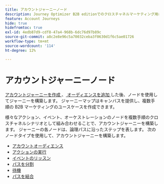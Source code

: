 ```yaml
---
title: アカウントジャーニーノード
description: Journey Optimizer B2B editionでのクロスチャネルマーケティング用に、アクション、イベント、オーケストレーションノード（オーディエンス、待機、分割、結合）を組み込んだアカウントジャーニーを作成します。
feature: Account Journeys
hide: true
hidefromtoc: true
exl-id: 4edb87d9-cdf8-47a4-968b-6dc76d97b89c
source-git-commit: a8c2e8e96c5a70032ceba3f0630d1f6c5ae01726
workflow-type: tm+mt
source-wordcount: '114'
ht-degree: 12%

---
```


# アカウントジャーニーノード

[ アカウントジャーニーを作成 ](journey-overview.md#create-an-account-journey)、[ オーディエンスを追加 ](journey-overview.md#add-the-account-audience-for-your-journey) した後、ノードを使用してジャーニーを構築します。 ジャーニーマップはキャンバスを提供し、複数手順の B2B マーケティングのユースケースを作成できます。

様々なアクション、イベント、オーケストレーションのノードを複数手順のクロスチャネルシナリオとして組み合わせることで、アカウントジャーニーを構築します。 ジャーニーの各ノードは、論理パスに沿ったステップを表します。 次のノードタイプを使用して、アカウントジャーニーを構築します。

* [アカウントオーディエンス](./account-audience-nodes.md)
* [アクションの実行](./action-nodes.md)
* [イベントのリッスン](./listen-for-event-nodes.md)
* [パスを分割](./split-merge-paths-nodes.md)
* [待機](./wait-nodes.md)
* [パスを結合](./split-merge-paths-nodes.md)
